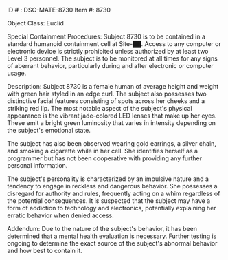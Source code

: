 ID # : DSC-MATE-8730
Item #: 8730

Object Class: Euclid

Special Containment Procedures:
Subject 8730 is to be contained in a standard humanoid containment cell at Site-██. Access to any computer or electronic device is strictly prohibited unless authorized by at least two Level 3 personnel. The subject is to be monitored at all times for any signs of aberrant behavior, particularly during and after electronic or computer usage.

Description:
Subject 8730 is a female human of average height and weight with green hair styled in an edge curl. The subject also possesses two distinctive facial features consisting of spots across her cheeks and a striking red lip. The most notable aspect of the subject's physical appearance is the vibrant jade-colored LED lenses that make up her eyes. These emit a bright green luminosity that varies in intensity depending on the subject's emotional state.

The subject has also been observed wearing gold earrings, a silver chain, and smoking a cigarette while in her cell. She identifies herself as a programmer but has not been cooperative with providing any further personal information.

The subject's personality is characterized by an impulsive nature and a tendency to engage in reckless and dangerous behavior. She possesses a disregard for authority and rules, frequently acting on a whim regardless of the potential consequences. It is suspected that the subject may have a form of addiction to technology and electronics, potentially explaining her erratic behavior when denied access.

Addendum:
Due to the nature of the subject's behavior, it has been determined that a mental health evaluation is necessary. Further testing is ongoing to determine the exact source of the subject's abnormal behavior and how best to contain it.